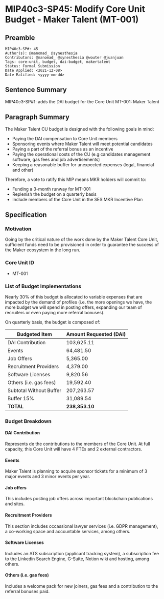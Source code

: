 # MIP40c3-SP45: Modify Core Unit Budget - Maker Talent (MT-001)

## Preamble

```
MIP40c3-SP#: 45
Author(s): @manomad_ @synesthesia
Contributors: @manomad_ @synesthesia @wouter @juanjuan
Tags: core-unit, budget, dai-budget, makertalent
Status: Formal Submission
Date Applied: <2021-12-08>
Date Ratified: <yyyy-mm-dd>
```

## Sentence Summary

MIP40c3-SP#1: adds the DAI budget for the Core Unit MT-001: Maker Talent

## Paragraph Summary

The Maker Talent CU budget is designed with the following goals in mind:

- Paying the DAI compensation to Core Unit members
- Sponsoring events where Maker Talent will meet potential candidates
- Paying a part of the referral bonus as an incentive
- Paying the operational costs of the CU (e.g candidates management software, gas fees and job advertisements)
- Keeping a reasonable buffer for unexpected expenses (legal, financial and other)

Therefore, a vote to ratify this MIP means MKR holders will commit to:

- Funding a 3-month runway for MT-001
- Replenish the budget on a quarterly basis
- Include members of the Core Unit in the SES MKR Incentive Plan

## Specification

### Motivation

Going by the critical nature of the work done by the Maker Talent Core Unit, sufficient funds need to be provisioned in order to guarantee the success of the Maker ecosystem in the long run.

### Core Unit ID

- MT-001

### List of Budget Implementations

Nearly 30% of this budget is allocated to variable expenses that are impacted by the demand of profiles (i.e. the more openings we have, the more budget we will spend in posting offers, expanding our team of recruiters or even paying more referral bonuses).

On quarterly basis, the budget is composed of:

Budgeted Item | Amount Requested (DAI)
------------ | -------------
DAI Contribution | 103,625.11 
Events | 64,481.50 
Job Offers | 5,365.00 
Recruitment Providers | 4,379.00 
Software Licenses | 9,820.56 
Others (i.e. gas fees) | 19,592.40 
Subtotal Without Buffer | 207,263.57 
Buffer 15% | 31,089.54 
**TOTAL**| **238,353.10** 

### Budget Breakdown

#### DAI Contribution

Represents de the contributions to the members of the Core Unit. At full capacity, this Core Unit will have 4 FTEs and 2 external contractors.

#### Events

Maker Talent is planning to acquire sponsor tickets for a minimum of 3 major events and 3 minor events per year. 

#### Job offers

This includes posting job offers across important blockchain publications and sites.

#### Recruitment Providers

This section includes occassional lawyer services (i.e. GDPR management), a co-working space and accountable services, among others.

#### Software Licenses

Includes an ATS subscription (applicant tracking system), a subscription fee to the Linkedin Search Engine, G-Suite, Notion wiki and hosting, among others.

#### Others (i.e. gas fees)

Includes a welcome pack for new joiners, gas fees and a contribution to the referral bonuses paid.

